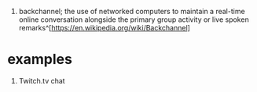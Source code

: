 1. backchannel; the use of networked computers to maintain a real-time online conversation alongside the primary group activity or live spoken remarks^[https://en.wikipedia.org/wiki/Backchannel]

# examples
1. Twitch.tv chat
